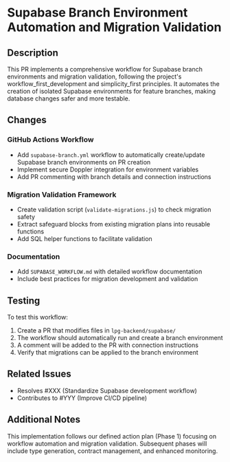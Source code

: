# Supabase Branch Environment Automation and Migration Validation

## Description
This PR implements a comprehensive workflow for Supabase branch environments and migration validation, following the project's workflow_first_development and simplicity_first principles. It automates the creation of isolated Supabase environments for feature branches, making database changes safer and more testable.

## Changes

### GitHub Actions Workflow
- Add `supabase-branch.yml` workflow to automatically create/update Supabase branch environments on PR creation
- Implement secure Doppler integration for environment variables
- Add PR commenting with branch details and connection instructions

### Migration Validation Framework
- Create validation script (`validate-migrations.js`) to check migration safety
- Extract safeguard blocks from existing migration plans into reusable functions
- Add SQL helper functions to facilitate validation

### Documentation
- Add `SUPABASE_WORKFLOW.md` with detailed workflow documentation
- Include best practices for migration development and validation

## Testing
To test this workflow:
1. Create a PR that modifies files in `lpg-backend/supabase/`
2. The workflow should automatically run and create a branch environment
3. A comment will be added to the PR with connection instructions
4. Verify that migrations can be applied to the branch environment

## Related Issues
- Resolves #XXX (Standardize Supabase development workflow)
- Contributes to #YYY (Improve CI/CD pipeline)

## Additional Notes
This implementation follows our defined action plan (Phase 1) focusing on workflow automation and migration validation. Subsequent phases will include type generation, contract management, and enhanced monitoring.
